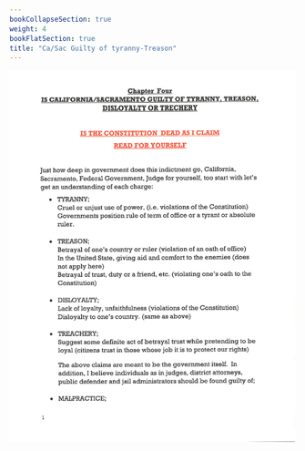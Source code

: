```yaml
---
bookCollapseSection: true
weight: 4
bookFlatSection: true
title: "Ca/Sac Guilty of tyranny-Treason"
---
```


![californias_failed_justice_system](csgott/jpg/csgott_1.jpg)

